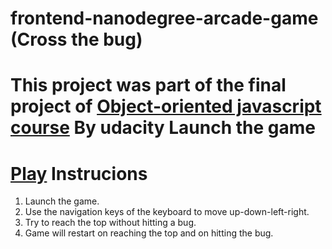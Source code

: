 frontend-nanodegree-arcade-game (Cross the bug)
===============================
This project was part of the final project of  [Object-oriented javascript course](https://classroom.udacity.com/courses/ud015) By udacity
Launch the game
===============
[Play]()
Instrucions
===========
1. Launch the game.
2. Use the navigation keys of the keyboard to move up-down-left-right.
3. Try to reach the top without hitting a bug.
4. Game will restart on reaching the top and on hitting the bug.

